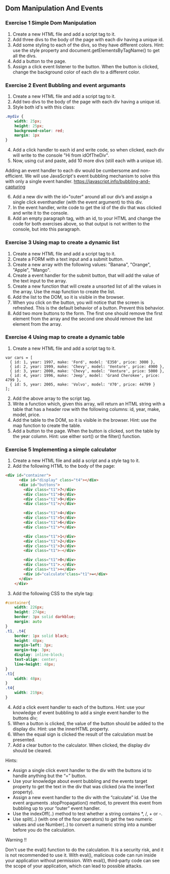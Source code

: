 ## Dom Manipulation And Events

### Exercise 1 Simple Dom Manipulation

1. Create a new HTML file and add a script tag to it.
2. Add three divs to the body of the page with each div having a unique id.
3. Add some styling to each of the divs, so they have different colors. Hint: use the style property and document.getElementsByTagName() to get all the divs.
4. Add a button to the page.
5. Assign a click event listener to the button. When the button is clicked, change the background color of each div to a different color.

### Exercise 2 Event Bubbling and event argumants

1. Create a new HTML file and add a script tag to it.
2. Add two divs to the body of the page with each div having a unique id.
3. Style both id's with this class: 

```CSS
.mydiv {
    width: 25px;
    height: 25px;
    background-color: red;
    margin: 1px
}
```

4. Add a click handler to each id and write code, so when clicked, each div will write to the console "Hi from idOfTheDiv".
5. Now, using cut and paste, add 10 more divs (still each with a unique id).

Adding an event handler to each div would be cumbersome and non-efficient. We will use JavaScript's event bubbling mechanism to solve 
this with only a single event handler. https://javascript.info/bubbling-and-capturing

6. Add a new div with the id="outer" around all our div’s and assign a single click eventhandler (with the event argument)  to this div.
7. In the event handler, write code to get the id of the div that was clicked and write it to the console.
8. Add an empty paragraph tag, with an id, to your HTML and change the code for both exercises above, so that output is not written to the console, but into this paragraph.


### Exercise 3 Using map to create a dynamic list

1. Create a new HTML file and add a script tag to it.
2. Create a FORM with a text input and a submit button.
3. Create a new array with the following values: "Banana", "Orange", "Apple", "Mango".
4. Create a event handler for the submit button, that will add the value of the text input to the array.
5. Create a new function that will create a unsorted list of all the values in the array. Use the map function to create the list.
6. Add the list to the DOM, so it is visible in the browser.
7. When you click on the button, you will notice that the screen is refreshed. This is the default behavior of a button. Prevent this behavior.
8. Add two more buttons to the form. The first one should remove the first element from the array and the second one should remove the last element from the array.

### Exercise 4 Using map to create a dynamic table

1. Create a new HTML file and add a script tag to it.

```JS
var cars = [
  { id: 1, year: 1997, make: 'Ford', model: 'E350', price: 3000 },
  { id: 2, year: 1999, make: 'Chevy', model: 'Venture', price: 4900 },
  { id: 3, year: 2000, make: 'Chevy', model: 'Venture', price: 5000 },
  { id: 4, year: 1996, make: 'Jeep', model: 'Grand Cherokee', price: 4799 },
  { id: 5, year: 2005, make: 'Volvo', model: 'V70', price: 44799 }
];
```
2. Add the above array to the script tag.
3. Write a function which, given this array, will return an HTML string with a table that has a header row with the following columns: id, year, make, model, price.
4. Add the table to the DOM, so it is visible in the browser. Hint: use the map function to create the table.
5. Add a button to the page. When the button is clicked, sort the table by the year column. Hint: use either sort() or the filter() function.

### Exercise 5 Implementing a simple calculator

1. Create a new HTML file and add a script and a style tag to it.
2. Add the following HTML to the body of the page:

```HTML
<div id="container">
      <div id="display" class="t4"></div>
      <div id="buttons">
        <div class="t1">7</div>
        <div class="t1">8</div>
        <div class="t1">9</div>
        <div class="t1">/</div>

        <div class="t1">4</div>
        <div class="t1">5</div>
        <div class="t1">6</div>
        <div class="t1">*</div>

        <div class="t1">1</div>
        <div class="t1">2</div>
        <div class="t1">3</div>
        <div class="t1">-</div>

        <div class="t1">0</div>
        <div class="t1">.</div>
        <div class="t1">+</div>
        <div id="calculate"class="t1">=</div>
      </div>
    </div>
```
3. Add the following CSS to the style tag:

```CSS
#container{
	width: 226px;
	height: 274px;
	border: 3px solid darkblue;
	margin: auto
}
.t1, .t4{
	border: 1px solid black;
	height: 48px;
	margin-left: 3px;
	margin-top: 3px;
	display: inline-block;
	text-align: center;
	line-height: 48px;
}
.t1{
	width: 48px;
}
.t4{
	width: 219px;
}
```
4. Add a click event handler to each of the buttons. Hint: use your knowledge of event bubbling to add a single event handler to the buttons div;
5. When a button is clicked, the value of the button should be added to the display div. Hint: use the innerHTML property.
6. When the equal sign is clicked the result of the calculation must be presented.
7. Add a clear button to the calculator. When clicked, the display div should be cleared.

Hints:

* Assign a single click event handler to the div with the buttons id to handle anything but the “=” button.
* Use your knowledge about event bubbling and the events target property to get the text in the div that was clicked (via the innerText property).
* Assign a new event handler to the div with the “calculate” id. Use the event arguments .stopPropagation() method, to prevent this event from bubbling up to your “outer” event handler.
* Use the indexOff(..) method to test whether a string contains *, /, + or -.
* Use split(..) (with one of the four operators) to get the two numeric values and use Number(..) to convert a numeric string into a number before you do the calculation.

Warning !!

Don't use the eval() function to do the calculation. It is a security risk, and it is not recommended to use it.
With eval(), malicious code can run inside your application without permission.
With eval(), third-party code can see the scope of your application, which can lead to possible attacks.
